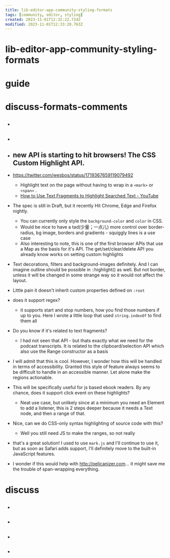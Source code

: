 ```yaml
---
title: lib-editor-app-community-styling-formats
tags: [community, editor, styling]
created: 2023-11-01T12:32:22.724Z
modified: 2023-11-01T12:33:20.763Z
---
```


# lib-editor-app-community-styling-formats

# guide

# discuss-formats-comments
- ## 

- ## 

- ## new API is starting to hit browsers! The CSS Custom Highlight API. 
- https://twitter.com/wesbos/status/1719367659119079492
  - Highlight text on the page without having to wrap in a `<mark>` or `<span>` .
  - [How to Use Text Fragments to Highlight Searched Text - YouTube](https://www.youtube.com/watch?v=JmsSfmXiWbk)
- The spec is still in Draft, but it recently Hit Chrome, Edge and Firefox nightly. 
  - You can currently only style the `background-color` and `color` in CSS. 
  - Would be nice to have a tad(少量；一点儿) more control over border-radius, bg image, borders and gradients - squiggly lines is a use case
  - Also interesting to note, this is one of the first browser APIs that use a Map as the basis for it's API. The get/set/clear/delete API you already know works on setting custom highlights
- Text decorations, filters and background-images definitely. And I can imagine outline should be possible in ::highlight() as well. But not border, unless it will be changed in some strange way so it would not affect the layout.
- Little pain it doesn't inherit custom properties defined on `:root`

- does it support regex?
  - it supports start and stop numbers, how you find those numbers if up to you. Here I wrote a little loop that used `string.indexOf` to find them all
- Do you know if it's related to text fragments?
  - I had not seen that API - but thats exactly what we need for the podcast transcripts. It is related to the clipboard/selection API which also use the Range constructor as a basis
- I will admit that this is cool. However, I wonder how this will be handled in terms of accessibility.  Granted this style of feature always seems to be difficult to handle in an accessible manner.  Let alone make the regions actionable.

- This will be specifically useful for js based ebook readers. By any chance, does it support click event on these highlights?
  - Neat use case, but unlikely since at a minimum you need an Element to add a listener, this is 2 steps deeper because it needs a Text node, and then a range of that.

- Nice, can we do CSS-only syntax highlighting of source code with this?
  - Well you still need JS to make the ranges, so not really

- that's a great solution! I used to use `mark.js` and I'll continue to use it, but as soon as Safari adds support, I'll definitely move to the built-in JavaScript features.

- I wonder if this would help with http://pelicanizer.com... it might save me the trouble of span-wrapping everything.
# discuss
- ## 

- ## 

- ## 

- ## 
